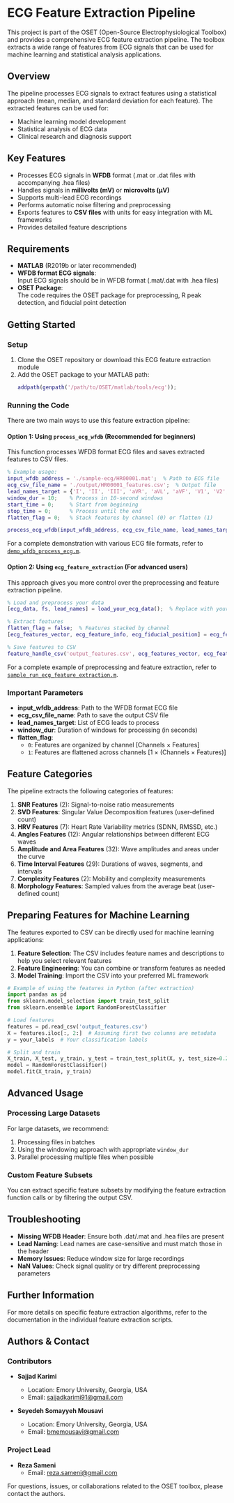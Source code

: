 # ECG Feature Extraction Pipeline

This project is part of the OSET (Open-Source Electrophysiological Toolbox) and provides a comprehensive ECG feature extraction pipeline. The toolbox extracts a wide range of features from ECG signals that can be used for machine learning and statistical analysis applications.

## Overview

The pipeline processes ECG signals to extract features using a statistical approach (mean, median, and standard deviation for each feature). The extracted features can be used for:
- Machine learning model development
- Statistical analysis of ECG data
- Clinical research and diagnosis support

## Key Features
- Processes ECG signals in **WFDB** format (.mat or .dat files with accompanying .hea files)
- Handles signals in **millivolts (mV)** or **microvolts (μV)**
- Supports multi-lead ECG recordings
- Performs automatic noise filtering and preprocessing
- Exports features to **CSV files** with units for easy integration with ML frameworks
- Provides detailed feature descriptions

## Requirements

- **MATLAB** (R2019b or later recommended)
- **WFDB format ECG signals**:  
  Input ECG signals should be in WFDB format (.mat/.dat with .hea files)
- **OSET Package**:  
  The code requires the OSET package for preprocessing, R peak detection, and fiducial point detection

## Getting Started

### Setup
1. Clone the OSET repository or download this ECG feature extraction module
2. Add the OSET package to your MATLAB path:
   ```matlab
   addpath(genpath('/path/to/OSET/matlab/tools/ecg'));
   ```

### Running the Code

There are two main ways to use this feature extraction pipeline:

#### Option 1: Using `process_ecg_wfdb` (Recommended for beginners)

This function processes WFDB format ECG files and saves extracted features to CSV files.

```matlab
% Example usage:
input_wfdb_address = './sample-ecg/HR00001.mat';  % Path to ECG file
ecg_csv_file_name = './output/HR00001_features.csv';  % Output file
lead_names_target = {'I', 'II', 'III', 'aVR', 'aVL', 'aVF', 'V1', 'V2', 'V3', 'V4', 'V5', 'V6'};
window_dur = 10;    % Process in 10-second windows
start_time = 0;     % Start from beginning
stop_time = 0;      % Process until the end
flatten_flag = 0;   % Stack features by channel (0) or flatten (1)

process_ecg_wfdb(input_wfdb_address, ecg_csv_file_name, lead_names_target, window_dur, start_time, stop_time, flatten_flag);
```

For a complete demonstration with various ECG file formats, refer to [`demo_wfdb_process_ecg.m`](demo_wfdb_process_ecg.m).

#### Option 2: Using `ecg_feature_extraction` (For advanced users)

This approach gives you more control over the preprocessing and feature extraction pipeline.

```matlab
% Load and preprocess your data
[ecg_data, fs, lead_names] = load_your_ecg_data();  % Replace with your loading function

% Extract features
flatten_flag = false;  % Features stacked by channel
[ecg_features_vector, ecg_feature_info, ecg_fiducial_position] = ecg_feature_extraction(ecg_data, fs, lead_names, [], [], [], [], flatten_flag);

% Save features to CSV
feature_handle_csv('output_features.csv', ecg_features_vector, ecg_feature_info.names, ecg_feature_info.units, ecg_feature_info.description, fs, window_time_info, lead_names);
```

For a complete example of preprocessing and feature extraction, refer to [`sample_run_ecg_feature_extraction.m`](sample_run_ecg_feature_extraction.m).

### Important Parameters

- **input_wfdb_address**: Path to the WFDB format ECG file
- **ecg_csv_file_name**: Path to save the output CSV file
- **lead_names_target**: List of ECG leads to process
- **window_dur**: Duration of windows for processing (in seconds)
- **flatten_flag**: 
  - `0`: Features are organized by channel [Channels × Features]
  - `1`: Features are flattened across channels [1 × (Channels × Features)]

## Feature Categories

The pipeline extracts the following categories of features:

1. **SNR Features** (2): Signal-to-noise ratio measurements
2. **SVD Features**: Singular Value Decomposition features (user-defined count)
3. **HRV Features** (7): Heart Rate Variability metrics (SDNN, RMSSD, etc.)
4. **Angles Features** (12): Angular relationships between different ECG waves
5. **Amplitude and Area Features** (32): Wave amplitudes and areas under the curve
6. **Time Interval Features** (29): Durations of waves, segments, and intervals
7. **Complexity Features** (2): Mobility and complexity measurements
8. **Morphology Features**: Sampled values from the average beat (user-defined count)

## Preparing Features for Machine Learning

The features exported to CSV can be directly used for machine learning applications:

1. **Feature Selection**: The CSV includes feature names and descriptions to help you select relevant features
2. **Feature Engineering**: You can combine or transform features as needed
3. **Model Training**: Import the CSV into your preferred ML framework

```python
# Example of using the features in Python (after extraction)
import pandas as pd
from sklearn.model_selection import train_test_split
from sklearn.ensemble import RandomForestClassifier

# Load features
features = pd.read_csv('output_features.csv')
X = features.iloc[:, 2:]  # Assuming first two columns are metadata
y = your_labels  # Your classification labels

# Split and train
X_train, X_test, y_train, y_test = train_test_split(X, y, test_size=0.2)
model = RandomForestClassifier()
model.fit(X_train, y_train)
```

## Advanced Usage

### Processing Large Datasets

For large datasets, we recommend:
1. Processing files in batches
2. Using the windowing approach with appropriate `window_dur`
3. Parallel processing multiple files when possible

### Custom Feature Subsets

You can extract specific feature subsets by modifying the feature extraction function calls or by filtering the output CSV.

## Troubleshooting

- **Missing WFDB Header**: Ensure both .dat/.mat and .hea files are present
- **Lead Naming**: Lead names are case-sensitive and must match those in the header
- **Memory Issues**: Reduce window size for large recordings
- **NaN Values**: Check signal quality or try different preprocessing parameters

## Further Information

For more details on specific feature extraction algorithms, refer to the documentation in the individual feature extraction scripts.

## Authors & Contact

### Contributors
- **Sajjad Karimi**
  - Location: Emory University, Georgia, USA
  - Email: sajjadkarimi91@gmail.com
  
- **Seyedeh Somayyeh Mousavi**
  - Location: Emory University, Georgia, USA
  - Email: bmemousavi@gmail.com

### Project Lead
- **Reza Sameni**
  - Email: reza.sameni@gmail.com

For questions, issues, or collaborations related to the OSET toolbox, please contact the authors.


